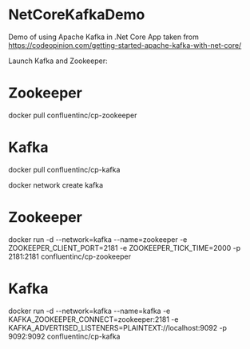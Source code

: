 # NetCoreKafkaDemo 
Demo of using Apache Kafka in .Net Core App taken from https://codeopinion.com/getting-started-apache-kafka-with-net-core/

Launch Kafka and Zookeeper:
# Zookeeper
docker pull confluentinc/cp-zookeeper

# Kafka
docker pull confluentinc/cp-kafka

docker network create kafka

# Zookeeper
docker run -d --network=kafka --name=zookeeper -e ZOOKEEPER_CLIENT_PORT=2181 -e ZOOKEEPER_TICK_TIME=2000 -p 2181:2181  confluentinc/cp-zookeeper

# Kafka
docker run -d --network=kafka --name=kafka -e KAFKA_ZOOKEEPER_CONNECT=zookeeper:2181 -e KAFKA_ADVERTISED_LISTENERS=PLAINTEXT://localhost:9092 -p 9092:9092  confluentinc/cp-kafka
